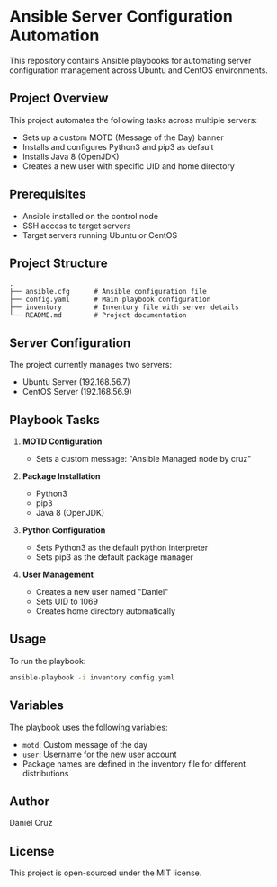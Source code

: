 # Ansible Server Configuration Automation

This repository contains Ansible playbooks for automating server configuration management across Ubuntu and CentOS environments.

## Project Overview

This project automates the following tasks across multiple servers:
- Sets up a custom MOTD (Message of the Day) banner
- Installs and configures Python3 and pip3 as default
- Installs Java 8 (OpenJDK)
- Creates a new user with specific UID and home directory

## Prerequisites

- Ansible installed on the control node
- SSH access to target servers
- Target servers running Ubuntu or CentOS

## Project Structure

```
.
├── ansible.cfg      # Ansible configuration file
├── config.yaml      # Main playbook configuration
├── inventory        # Inventory file with server details
└── README.md        # Project documentation
```

## Server Configuration

The project currently manages two servers:
- Ubuntu Server (192.168.56.7)
- CentOS Server (192.168.56.9)

## Playbook Tasks

1. **MOTD Configuration**
   - Sets a custom message: "Ansible Managed node by cruz"

2. **Package Installation**
   - Python3
   - pip3
   - Java 8 (OpenJDK)

3. **Python Configuration**
   - Sets Python3 as the default python interpreter
   - Sets pip3 as the default package manager

4. **User Management**
   - Creates a new user named "Daniel"
   - Sets UID to 1069
   - Creates home directory automatically

## Usage

To run the playbook:

```bash
ansible-playbook -i inventory config.yaml
```

## Variables

The playbook uses the following variables:
- `motd`: Custom message of the day
- `user`: Username for the new user account
- Package names are defined in the inventory file for different distributions

## Author

Daniel Cruz

## License

This project is open-sourced under the MIT license.
